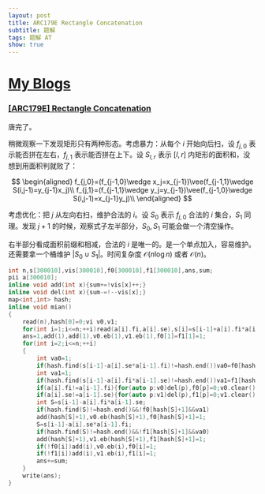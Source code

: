```yaml
---
layout: post
title: ARC179E Rectangle Concatenation
subtitle: 题解
tags: 题解 AT
show: true
---
```


# [My Blogs](https://www.cnblogs.com/WrongAnswer90/p/18352711)

### [[ARC179E] Rectangle Concatenation](https://www.luogu.com.cn/problem/AT_arc179_e)

唐完了。

稍微观察一下发现矩形只有两种形态。考虑暴力：从每个 $i$ 开始向后扫，设 $f_{j,0}$ 表示能否拼在左右，$f_{j,1}$ 表示能否拼在上下。设 $S_{l,r}$ 表示 $[l,r]$ 内矩形的面积和，没想到用面积判就败了：

$$
\begin{aligned}
f_{j,0}=(f_{j-1,0}\wedge x_j=x_{j-1})\vee(f_{j-1,1}\wedge S(i,j-1)=y_{j-1}x_j)\\
f_{j,1}=(f_{j-1,1}\wedge y_j=y_{j-1})\vee(f_{j-1,0}\wedge S(i,j-1)=x_{j-1}y_j)\\
\end{aligned}
$$

考虑优化：把 $j$ 从左向右扫，维护合法的 $i$。设 $S_0$ 表示 $f_{j,0}$ 合法的 $i$ 集合，$S_1$ 同理。发现 $j+1$ 的时候，观察式子左半部分，$S_0,S_1$ 可能会做一个清空操作。

右半部分看成面积前缀和相减，合法的 $i$ 是唯一的。是一个单点加入，容易维护。还需要拿一个桶维护 $\lvert S_0\cup S_1\rvert$。时间复杂度 $\mathcal O(n\log n)$ 或者 $\mathcal O(n)$。

```cpp
int n,s[300010],vis[300010],f0[300010],f1[300010],ans,sum;
pii a[300010];
inline void add(int x){sum+=!vis[x]++;}
inline void del(int x){sum-=!--vis[x];}
map<int,int> hash;
inline void mian()
{
	read(n),hash[0]=0;vi v0,v1;
	for(int i=1;i<=n;++i)read(a[i].fi,a[i].se),s[i]=s[i-1]+a[i].fi*a[i].se,hash[s[i]]=i;
	ans=1,add(1),add(1),v0.eb(1),v1.eb(1),f0[1]=f1[1]=1;
	for(int i=2;i<=n;++i)
	{
		int va0=1;
		if(hash.find(s[i-1]-a[i].se*a[i-1].fi)!=hash.end())va0=f0[hash[s[i-1]-a[i].se*a[i-1].fi]+1];
		int va1=1;
		if(hash.find(s[i-1]-a[i].fi*a[i-1].se)!=hash.end())va1=f1[hash[s[i-1]-a[i].fi*a[i-1].se]+1];
		if(a[i].fi!=a[i-1].fi){for(auto p:v0)del(p),f0[p]=0;v0.clear();}
		if(a[i].se!=a[i-1].se){for(auto p:v1)del(p),f1[p]=0;v1.clear();}
		int S=s[i-1]-a[i].fi*a[i-1].se;
		if(hash.find(S)!=hash.end()&&!f0[hash[S]+1]&&va1)
		add(hash[S]+1),v0.eb(hash[S]+1),f0[hash[S]+1]=1;
		S=s[i-1]-a[i].se*a[i-1].fi;
		if(hash.find(S)!=hash.end()&&!f1[hash[S]+1]&&va0)
		add(hash[S]+1),v1.eb(hash[S]+1),f1[hash[S]+1]=1;
		if(!f0[i])add(i),v0.eb(i),f0[i]=1;
		if(!f1[i])add(i),v1.eb(i),f1[i]=1;
		ans+=sum;
	}
	write(ans);
}
```